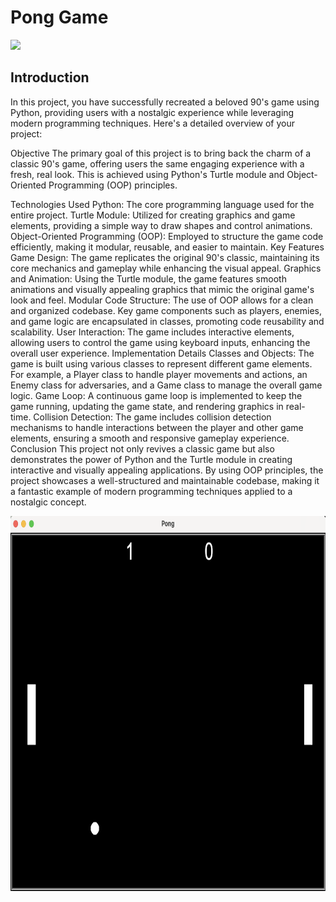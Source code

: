 # Pong Game

[![](https://img.shields.io/badge/Python-FFD43B?style=for-the-badge&logo=python&logoColor=darkgreen)](https://www.python.org) 

## Introduction 

  
In this project, you have successfully recreated a beloved 90's game using Python, providing users with a nostalgic experience while leveraging modern programming techniques. Here's a detailed overview of your project:

Objective
The primary goal of this project is to bring back the charm of a classic 90's game, offering users the same engaging experience with a fresh, real look. This is achieved using Python's Turtle module and Object-Oriented Programming (OOP) principles.

Technologies Used
Python: The core programming language used for the entire project.
Turtle Module: Utilized for creating graphics and game elements, providing a simple way to draw shapes and control animations.
Object-Oriented Programming (OOP): Employed to structure the game code efficiently, making it modular, reusable, and easier to maintain.
Key Features
Game Design: The game replicates the original 90's classic, maintaining its core mechanics and gameplay while enhancing the visual appeal.
Graphics and Animation: Using the Turtle module, the game features smooth animations and visually appealing graphics that mimic the original game's look and feel.
Modular Code Structure: The use of OOP allows for a clean and organized codebase. Key game components such as players, enemies, and game logic are encapsulated in classes, promoting code reusability and scalability.
User Interaction: The game includes interactive elements, allowing users to control the game using keyboard inputs, enhancing the overall user experience.
Implementation Details
Classes and Objects: The game is built using various classes to represent different game elements. For example, a Player class to handle player movements and actions, an Enemy class for adversaries, and a Game class to manage the overall game logic.
Game Loop: A continuous game loop is implemented to keep the game running, updating the game state, and rendering graphics in real-time.
Collision Detection: The game includes collision detection mechanisms to handle interactions between the player and other game elements, ensuring a smooth and responsive gameplay experience.
Conclusion
This project not only revives a classic game but also demonstrates the power of Python and the Turtle module in creating interactive and visually appealing applications. By using OOP principles, the project showcases a well-structured and maintainable codebase, making it a fantastic example of modern programming techniques applied to a nostalgic concept.

<img src = "https://github.com/SyeedaKudhsia8/Arcade_Game/blob/main/Arcade%20Game.png" width = 1000 height = "600"/>


